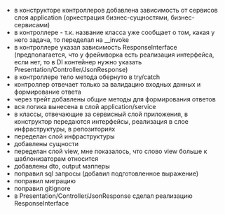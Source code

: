 - в конструкторе контроллеров добавлена зависимость от сервисов слоя application (оркестрация бизнес-сущностями, бизнес-сервисами)
- в контроллере - т.к. название класса уже сообщает о том, какая у него задача, то переделал на __invoke
- в контроллере указал зависимость ResponseInterface (предполагается, что у фреймворка есть реализация интерфейса, если нет, то в DI контейнер нужно указать Presentation/Controller/JsonResponse)
- в контроллере тело метода обернуто в try/catch
- контроллер отвечает только за валидацию входных данных и формирование ответа
- через трейт добавлены общие методы для формирования ответов
- вся логика вынесена в слой application/service
- в классы, отвечающие за сервисный слой приложения, в конструктор передаются интерфейсы, реализация в слое инфраструктуры, в репозиториях
- переделан слой инфраструктуры
- добавлены сущности
- переделан слой view, мне показалось, что слово view больше к шаблонизаторам относится
- добавлены dto, output мапперы
- поправил sql запросы (добавил подготовленное выражение)
- поправил миграцию
- поправил gitignore
- в Presentation/Controller/JsonResponse сделал реализацию ResponseInterface


